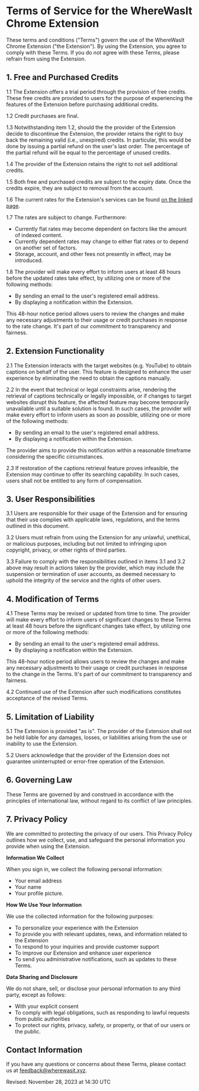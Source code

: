 # Terms of Service for the WhereWasIt Chrome Extension
These terms and conditions ("Terms") govern the use of the WhereWasIt Chrome Extension ("the Extension"). By using the Extension, you agree to comply with these Terms. If you do not agree with these Terms, please refrain from using the Extension.

## 1. Free and Purchased Credits
1.1 The Extension offers a trial period through the provision of free credits. These free credits are provided to users for the purpose of experiencing the features of the Extension before purchasing additional credits.

1.2 Credit purchases are final.

1.3 Notwithstanding item 1.2, should the the provider of the Extension decide to discontinue the Extension, the provider retains the right to buy back the remaining valid (i.e., unexpired) credits. In particular, this would be done by issuing a partial refund on the user's last order. The percentage of the partial refund will be equal to the percentage of unused credits.

1.4 The provider of the Extension retains the right to not sell additional credits.

1.5 Both free and purchased credits are subject to the expiry date. Once the credits expire, they are subject to removal from the account.

1.6 The current rates for the Extension's services can be found [on the linked page](https://github.com/wherewasit/rates#the-current-rates-for-the-wherewasit-chrome-extension).

1.7 The rates are subject to change. Furthermore:

- Currently flat rates may become dependent on factors like the amount of indexed content.
- Currently dependent rates may change to either flat rates or to depend on another set of factors.
- Storage, account, and other fees not presently in effect, may be introduced.

1.8 The provider will make every effort to inform users at least 48 hours before the updated rates take effect, by utilizing one or more of the following methods:

- By sending an email to the user's registered email address.
- By displaying a notification within the Extension.

This 48-hour notice period allows users to review the changes and make any necessary adjustments to their usage or credit purchases in response to the rate change. It's part of our commitment to transparency and fairness.

## 2. Extension Functionality
2.1 The Extension interacts with the target websites (e.g. YouTube) to obtain captions on behalf of the user. This feature is designed to enhance the user experience by eliminating the need to obtain the captions manually.

2.2 In the event that technical or legal constraints arise, rendering the retrieval of captions technically or legally impossible, or if changes to target websites disrupt this feature, the affected feature may become temporarily unavailable until a suitable solution is found. In such cases, the provider will make every effort to inform users as soon as possible, utilizing one or more of the following methods:

- By sending an email to the user's registered email address.
- By displaying a notification within the Extension.

The provider aims to provide this notification within a reasonable timeframe considering the specific circumstances.

2.3 If restoration of the captions retrieval feature proves infeasible, the Extension may continue to offer its searching capability. In such cases, users shall not be entitled to any form of compensation.

## 3. User Responsibilities
3.1 Users are responsible for their usage of the Extension and for ensuring that their use complies with applicable laws, regulations, and the terms outlined in this document.

3.2 Users must refrain from using the Extension for any unlawful, unethical, or malicious purposes, including but not limited to infringing upon copyright, privacy, or other rights of third parties.

3.3 Failure to comply with the responsibilities outlined in items 3.1 and 3.2 above may result in actions taken by the provider, which may include the suspension or termination of user accounts, as deemed necessary to uphold the integrity of the service and the rights of other users.

## 4. Modification of Terms
4.1 These Terms may be revised or updated from time to time. The provider will make every effort to inform users of significant changes to these Terms at least 48 hours before the significant changes take effect, by utilizing one or more of the following methods:

- By sending an email to the user's registered email address.
- By displaying a notification within the Extension.

This 48-hour notice period allows users to review the changes and make any necessary adjustments to their usage or credit purchases in response to the change in the Terms. It's part of our commitment to transparency and fairness.

4.2 Continued use of the Extension after such modifications constitutes acceptance of the revised Terms.

## 5. Limitation of Liability
5.1 The Extension is provided "as is". The provider of the Extension shall not be held liable for any damages, losses, or liabilities arising from the use or inability to use the Extension.

5.2 Users acknowledge that the provider of the Extension does not guarantee uninterrupted or error-free operation of the Extension.

## 6. Governing Law
These Terms are governed by and construed in accordance with the principles of international law, without regard to its conflict of law principles.

## 7. Privacy Policy

We are committed to protecting the privacy of our users. This Privacy Policy outlines how we collect, use, and safeguard the personal information you provide when using the Extension.

**Information We Collect**

When you sign in, we collect the following personal information:

- Your email address
- Your name
- Your profile picture.

**How We Use Your Information**

We use the collected information for the following purposes:

- To personalize your experience with the Extension
- To provide you with relevant updates, news, and information related to the Extension
- To respond to your inquiries and provide customer support
- To improve our Extension and enhance user experience
- To send you administrative notifications, such as updates to these Terms.

**Data Sharing and Disclosure**

We do not share, sell, or disclose your personal information to any third party, except as follows:

- With your explicit consent
- To comply with legal obligations, such as responding to lawful requests from public authorities
- To protect our rights, privacy, safety, or property, or that of our users or the public.

## Contact Information
If you have any questions or concerns about these Terms, please contact us at feedback@wherewasit.xyz.

Revised: November 28, 2023 at 14:30 UTC